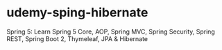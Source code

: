 # udemy-sping-hibernate
Spring 5: Learn Spring 5 Core, AOP, Spring MVC, Spring Security, Spring REST, Spring Boot 2, Thymeleaf, JPA &amp; Hibernate
